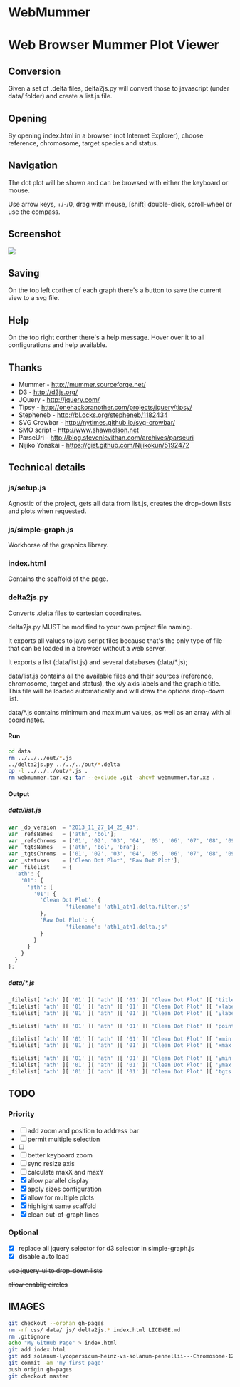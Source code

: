 WebMummer
=========
Web Browser Mummer Plot Viewer
==============================

Conversion
------------
Given a set of .delta files, delta2js.py will convert those to javascript (under data/ folder) and create a list.js file.


Opening
-------
By opening index.html in a browser (not Internet Explorer), choose reference, chromosome, target species and status.


Navigation
-----------
The dot plot will be shown and can be browsed with either the keyboard or mouse.

Use arrow keys, +/-/0, drag with mouse, [shift] double-click, scroll-wheel or use the compass.


Screenshot
-------------
<img src="https://raw.github.com/sauloal/webmummer/master/Screenshot.png"/>


Saving
-------
On the top left corther of each graph there's a button to save the current view to a svg file.


Help
-------
On the top right corther there's a help message. Hover over it to all configurations and help available.


Thanks
-------
* Mummer         - http://mummer.sourceforge.net/
* D3             - http://d3js.org/
* JQuery         - http://jquery.com/
* Tipsy          - http://onehackoranother.com/projects/jquery/tipsy/
* Stepheneb      - http://bl.ocks.org/stepheneb/1182434
* SVG Crowbar    - http://nytimes.github.io/svg-crowbar/
* SMO script     - http://www.shawnolson.net
* ParseUri       - http://blog.stevenlevithan.com/archives/parseuri
* Nijiko Yonskai - https://gist.github.com/Nijikokun/5192472


Technical details
-------------------
### js/setup.js
Agnostic of the project, gets all data from list.js, creates the drop-down lists and plots when requested.

### js/simple-graph.js
Workhorse of the graphics library.

### index.html
Contains the scaffold of the page.

### delta2js.py
Converts .delta files to cartesian coordinates.

delta2js.py MUST be modified to your own project file naming.

It exports all values to java script files because that's the only type of file that can be loaded in a browser without a web server.

It exports a list (data/list.js) and several databases (data/*.js);

data/list.js contains all the available files and their sources (reference, chromosome, target and status), the x/y axis labels and the graphic title.
This file will be loaded automatically and will draw the options drop-down list.

data/*.js contains minimum and maximum values, as well as an array with all coordinates.

#### Run
``` bash
cd data
rm ../../../out/*.js
../delta2js.py ../../../out/*.delta
cp -l ../../../out/*.js .
rm webmummer.tar.xz; tar --exclude .git -ahcvf webmummer.tar.xz .
```

#### Output
##### data/list.js
``` javascript
var _db_version  = "2013_11_27_14_25_43";
var _refsNames   = ['ath', 'bol'];
var _refsChroms  = ['01', '02', '03', '04', '05', '06', '07', '08', '09'];
var _tgtsNames   = ['ath', 'bol', 'bra'];
var _tgtsChroms  = ['01', '02', '03', '04', '05', '06', '07', '08', '09', '10'];
var _statuses    = ['Clean Dot Plot', 'Raw Dot Plot'];
var _filelist    = {
  'ath': {
    '01': {
      'ath': {
        '01': {
          'Clean Dot Plot': {
                  'filename': 'ath1_ath1.delta.filter.js'
          },
          'Raw Dot Plot': {
                  'filename': 'ath1_ath1.delta.js'
          }
        }
      }
    }
  }
};
```

##### data/*.js
``` javascript
_filelist[ 'ath' ][ '01' ][ 'ath' ][ '01' ][ 'Clean Dot Plot' ][ 'title'  ] = 'ath Chromosome 01 vs ath Chromosome 01 - Clean Dot Plot';
_filelist[ 'ath' ][ '01' ][ 'ath' ][ '01' ][ 'Clean Dot Plot' ][ 'xlabel' ] = 'ath Chromosome 01';
_filelist[ 'ath' ][ '01' ][ 'ath' ][ '01' ][ 'Clean Dot Plot' ][ 'ylabel' ] = 'ath Chromosome 01';

_filelist[ 'ath' ][ '01' ][ 'ath' ][ '01' ][ 'Clean Dot Plot' ][ 'points' ] = [1,2,13201252,13201253,0,0,100.00];

_filelist[ 'ath' ][ '01' ][ 'ath' ][ '01' ][ 'Clean Dot Plot' ][ 'xmin'   ]  =            1;
_filelist[ 'ath' ][ '01' ][ 'ath' ][ '01' ][ 'Clean Dot Plot' ][ 'xmax'   ]  =     30427671;

_filelist[ 'ath' ][ '01' ][ 'ath' ][ '01' ][ 'Clean Dot Plot' ][ 'ymin'   ]  =            2;
_filelist[ 'ath' ][ '01' ][ 'ath' ][ '01' ][ 'Clean Dot Plot' ][ 'ymax'   ]  =     30427672;
_filelist[ 'ath' ][ '01' ][ 'ath' ][ '01' ][ 'Clean Dot Plot' ][ 'tgts'   ]  = ['1'];
```

TODO
--------
### Priority
- [ ] add zoom and position to address bar
- [ ] permit multiple selection
- [ ]
- [ ] better keyboard zoom
- [ ] sync resize axis
- [ ] calculate maxX and maxY
- [x] allow parallel display
- [x] apply sizes configuration
- [x] allow for multiple plots
- [x] highlight same scaffold
- [x] clean out-of-graph lines

### Optional
- [x] replace all jquery selector for d3 selector in simple-graph.js
- [x] disable auto load

~~use jquery-ui to drop-down lists~~

~~allow enablig circles~~


IMAGES
--------------
``` bash
git checkout --orphan gh-pages
rm -rf css/ data/ js/ delta2js.* index.html LICENSE.md
rm .gitignore
echo "My GitHub Page" > index.html
git add index.html
git add solanum-lycopersicum-heinz-vs-solanum-pennellii---Chromosome-12---Clean-*
git commit -am 'my first page'
push origin gh-pages
git checkout master
```
